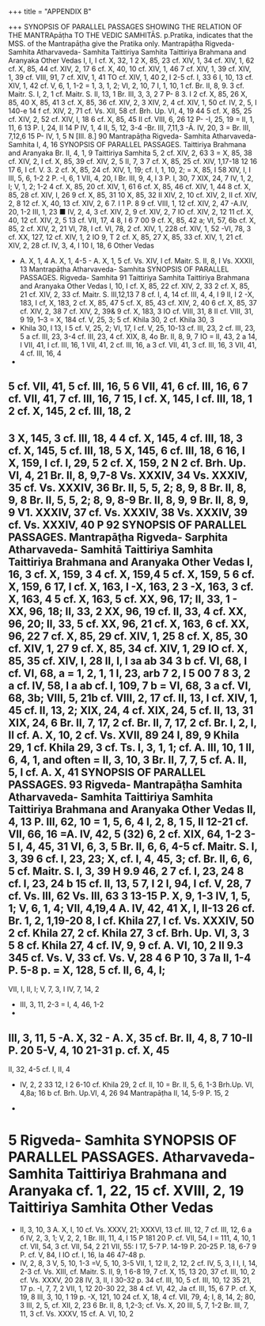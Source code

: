+++
title = "APPENDIX B"

+++
SYNOPSIS OF PARALLEL PASSAGES SHOWING THE RELATION OF THE 
MANTRApāṭha TO THE VEDIC SAMHITĀS. 
p.Pratika, indicates that the MSS. of the Mantrapāṭha give the Pratika only. 
Mantrapāṭha 
Rigveda- Samhita 
Atharvaveda- Samhita 
Taittiriya Samhita 
Taittiriya Brahmana and Aranyaka 
Other Vedas 
I, I, I 
cf. X, 32, 1 
2 
X, 85, 23 
cf. XIV, 1, 34 
cf. XIV, 1, 62 
cf. X, 85, 44 
cf. XIV, 2, 17 
6 
cf. X, 40, 10 
cf. XIV, 1, 46 
7 
cf. XIV, 1, 39 
cf. XIV, 1, 39 
cf. VIII, 91, 7 
cf. XIV, 1, 41 
TO 
cf. XIV, 1, 40 
2, I 
2-5 
cf. I, 33 
6 
I, 10, 13 
cf. XIV, 1, 42 
cf. V, 6, 1, 1-2 = 1, 3, 1, 2; 
VI, 2, 10, 7 I, 1, 10, 1 
cf. Br. II, 8, 9. 3 
cf. Maitr. S. I, 2, 1 cf. Maitr. S. II, 13, 1 
Br. III, 3, 3, 2 
7 P- 
8 
3. I 
2 
cf. X, 85, 26 X, 85, 40 X, 85, 41 
3 
cf. X, 85, 36 
cf. XIV, 2, 3 XIV, 2, 4 cf. XIV, 1, 50 
cf. IV, 2, 5, I 
140-e 14 f 
cf. XIV, 2, 71 
cf. Vs. XII, 58 
cf. Brh. Up. VI, 4, 19 
44 
5 
cf. X, 85, 25 
cf. XIV, 2, 52 cf. XIV, I, 
18 
6 
cf. X, 85, 45 
II 
cf. VIII, 6, 26 
12 P- 
-I, 25, 19 
= II, 1, 11, 6 
13 P. 
I, 24, II 
14 P 
IV, 1, 4 
II, 5, 12, 3-4 
-Br. III, 7,11,3 -Ā. IV, 20, 3 = Br. III, 7,12,6 
15 P- 
IV, 1, 5 
N 
[III. 8.] 
90 
Mantrapāṭha 
Rigveda- Samhita 
Atharvaveda- Samhita 
I, 4, 16 
SYNOPSIS OF PARALLEL PASSAGES. 
Taittiriya Brahmana and Aranyaka Br. II, 4, 1, 9 
Taittiriya Samhita 
5, 2 
cf. XIV, 2, 63 
3 
= X, 85, 38 
cf. XIV, 2, I 
cf. X, 85, 39 
cf. XIV, 2, 
5 
II, 7, 3 
7 
cf. X, 85, 25 
cf. XIV, 1,17-18 
12 
16 
17 
6, I 
cf. V. 3. 2 
cf. X, 85, 24 
cf. XIV, 1, 19; cf. I, 1, 10, 2; 
= X, 85, I 
58 XIV, I, I 
III, 5, 6, 1-2 
2 P. 
-I, 6, 1 
VII, 4, 20, I 
Br. III, 9, 4, I 
3 P. 
I, 30, 7 
XIX, 24, 7 
IV, 1, 2, I; V, 1, 2; 1-2 
4 
cf. X, 85, 20 
cf. XIV, 1, 61 
6 
cf. X, 85, 46 
cf. XIV, 1, 44 
8 
cf. X, 85, 28 
cf. XIV, I, 26 
9 
cf. X, 85, 31 
10 
X, 85, 32 
II 
XIV, 2, 10 
cf. XIV, 2, II 
cf. XIV, 2, 8 
12 
cf. X, 40, 13 
cf. XIV, 2, 6 
7. I 
1 P. 
8 
9 
cf. VIII, 1, 12 
cf. XIV, 2, 47 
-A.IV, 20, 1-2 
III, 1, 23 
■ IV, 2, 4, 3 
cf. XIV, 2, 9 
cf. XIV, 2, 7 
IO 
cf. XIV, 2, 12 
11 
cf. X, 40, 12 
cf. XIV, 2, 5 
13 
cf. VII, 17, 4 
8, I 
6 
7 
00 
9 
cf. X, 85, 42 a; 
VI, 57, 6b 
cf. X, 85, 2 
cf. XIV, 2, 21 
VI, 78, I cf. VI, 78, 2 cf. XIV, 1, 228 
cf. XIV, 1, 52 -VI, 78, 3 
cf. XX, 127, 12 
cf. XIV, 1, 2 
IO 
9, T 
2 
cf. X, 85, 27 
X, 85, 33 
cf. XIV, 1, 21 cf. XIV, 2, 28 
cf. IV, 3, 4, I 
10 
I, 18, 6 
Other Vedas 
- A. X, 1, 4 
A. X, 1, 4-5 - A. X, 1, 5 
cf. Vs. XIV, I cf. Maitr. S. II, 8, I 
Vs. XXXII, 13 
Mantrapāṭha 
Atharvaveda- Samhita 
SYNOPSIS OF PARALLEL PASSAGES. 
Rigveda- Samhita 
91 
Taittiriya Samhita 
Taittiriya Brahmana and Aranyaka 
Other Vedas 
I, 10, I 
cf. X, 85, 22 
cf. XIV, 2, 33 
2 
cf. X, 85, 21 
cf. XIV, 2, 33 
cf. Maitr. S. III,12,13 
7 
8 
cf. I, 4, 14 
cf. III, 4, 4, I 
9 
II, I 
2 
-X, 183, I 
cf, X, 183, 2 
cf. X, 85, 47 
5 
cf. X, 85, 43 
cf. XIV, 2, 40 
6 
cf. X, 85, 37 
cf. XIV, 2, 38 
7 
cf. XIV, 2, 39& 
9 
cf. X, 183, 3 
IO 
cf. VIII, 31, 
8 
II 
cf. VIII, 31, 9 
19, 1–3 
= X, 184 
cf. V, 25, 3; 5 
cf. Khila 30, 2 
cf. Khila 30, 3 
- Khila 30, I 
13, I 
5 
cf. V, 25, 2; VI, 17, I 
cf. V, 25, 10-13 
cf. III, 23, 2 cf. III, 23, 5 a cf. III, 23, 3-4 cf. III, 23, 4 cf. XIX, 8, 4o 
Br. II, 8, 9, 7 
IO 
= II, 43, 2 a 
14, I 
VII, 41, I 
cf. III, 16, 1 
VII, 41, 2 
cf. III, 16, a 
3 
cf. VII, 41, 3 
cf. III, 16, 3 
VII, 41, 4 
cf. III, 16, 4 
- 
5 
cf. VII, 41, 5 
cf. III, 16, 5 
6 
VII, 41, 
6 
cf. III, 16, 6 
7 
cf. VII, 41, 7 
cf. III, 16, 7 
15, I 
cf. X, 145, I 
cf. III, 18, 1 
2 
cf. X, 145, 2 
cf. III, 18, 2 
- 
3 
X, 145, 3 
cf. III, 18, 4 
4 
cf. X, 145, 4 
cf. III, 18, 3 
cf. X, 145, 5 
cf. III, 18, 5 
X, 145, 6 
cf. III, 18, 6 
16, I 
X, 159, I 
cf. I, 29, 5 
2 
cf. X, 159, 2 
N 2 
cf. Brh. Up. VI, 4, 21 
Br. II, 8, 9,7-8 
Vs. XXXIV, 34 Vs. XXXIV, 35 cf. Vs. XXXIV, 36 
Br. II, 5, 5, 2; 
8, 9, 8 Br. II, 8, 9, 
8 
Br. II, 5, 5, 2; 
8, 9, 8-9 Br. II, 8, 9, 9 
Br. II, 8, 9, 9 
V1. XXXIV, 37 cf. Vs. XXXIV, 38 
Vs. XXXIV, 39 cf. Vs. XXXIV, 40 
P 
92 
SYNOPSIS OF PARALLEL PASSAGES. 
Mantrapāṭha 
Rigveda- 
Sarphita 
Atharvaveda- Samhitā 
Taittiriya Samhita 
Taittiriya Brahmana and Aranyaka 
Other Vedas 
I, 16, 3 
cf. X, 159, 3 
4 
cf. X, 159,4 
5 
cf. X, 159, 5 
6 
cf. X, 159, 6 
17, I 
cf. X, 163, I 
-X, 163, 2 
3 
-X, 163, 3 
cf. X, 163, 4 
5 
cf. X, 163, 5 
cf. XX, 96, 17; 
II, 33, 1 - XX, 96, 18; 
II, 33, 2 XX, 96, 19 
cf. II, 33, 4 cf. XX, 96, 20; 
II, 33, 5 
cf. XX, 96, 21 
cf. X, 163, 6 
cf. XX, 96, 22 
7 
cf. X, 85, 29 
cf. XIV, 1, 25 
8 
cf. X, 85, 30 
cf. XIV, 1, 27 
9 
cf. X, 85, 34 
cf. XIV, 1, 29 
IO 
cf. X, 85, 35 
cf. XIV, I, 28 
II, I, I 
за 
ab 
34 
3 b 
cf. VI, 68, I 
cf. VI, 68, a 
= 1, 2, 1, 1 
I, 23, arb 
7 
2, I 
5 
00 
7 
8 
3, 2 a 
cf. IV, 58, I a 
ab 
cf. I, 109, 7 b 
= VI, 68, 3 a cf. VI, 68, 3b; VIII, 5, 21b cf. VIII, 2, 17 cf. II, 13, I 
cf. XIV, 1, 45 cf. II, 13, 2; 
XIX, 24, 4 
cf. XIX, 24, 5 
cf. II, 13, 31 
XIX, 24, 6 
Br. II, 7, 17, 2 cf. Br. II, 7, 17, 2 
cf. Br. I, 2, I, II 
cf. A. X, 10, 2 
cf. Vs. XVII, 89 
24 
I, 89, 9 Khila 29, 1 cf. Khila 29, 3 
cf. Ts. I, 3, 1, 1; cf. A. III, 10, 1 
II, 6, 4, 1, 
and often 
= II, 3, 10, 3 
Br. II, 7, 7, 5 cf. A. II, 5, I 
cf. A. X, 41 
SYNOPSIS OF PARALLEL PASSAGES. 
93 
Rigveda- 
Mantrapāṭha 
Samhita 
Atharvaveda- Samhita 
Taittiriya Samhita 
Taittiriya Brahmana and Aranyaka 
Other Vedas 
II, 4, 13 P. 
III, 62, 10 
= 1, 5, 6, 4 I, 2, 8, 1 
5, II 
12-21 
cf. VII, 66, 16 
=A. IV, 42, 5 (32) 
6, 2 
cf. XIX, 64, 1-2 
3-5 
I, 4, 45, 31 
VI, 6, 3, 5 
Br. II, 6, 6, 4-5 cf. Maitr. S. I, 3, 39 
6 
cf. I, 23, 23; X, 
cf. I, 4, 45, 3; cf. Br. II, 6, 6, 5 
cf. Maitr. S. I, 3, 39 
H 
9.9 
46, 2 
7 
cf. I, 23, 24 
8 
cf. I, 23, 24 b 
15 
cf. II, 13, 5 
7, I 
2 
I, 94, I 
cf. V, 28, 7 
cf. Vs. III, 62 
Vs. III, 63 
3 
13-15 P. 
X, 9, 1-3 
IV, 1, 5, 1; V, 6, 1, 4; VII, 4,19,4 
A. IV, 42, 41 
X, I, II-13 
26 
cf. Br. 1, 2, 1,19-20 
8, I 
cf. Khila 27, I 
cf. Vs. XXXIV, 50 
2 
cf. Khila 27, 2 
cf. Khila 27, 3 
cf. Brh. Up. VI, 3, 3 
5 
8 
cf. Khila 27, 4 
cf. IV, 9, 9 
cf. A. VI, 10, 2 
II 
9.3 
345 
cf. Vs. V, 33 cf. Vs. V, 28 
4 
6 P 
10, 3 
7a 
II, 1-4 P. 5-8 p. 
= X, 128, 5 
cf. II, 6, 4, I; 
- 
VII, I, II, I; V, 7, 3, I IV, 7, 14, 2 
- III, 3, 11, 2-3 
= I, 4, 46, 1-2 
- 
III, 3, 11, 5 
-A. X, 32 - A. X, 35 
cf. Br. II, 4, 8, 7 
10-II P. 
20 
5-V, 4, 10 
21-31 p. cf. X, 45 
- 
II, 32, 4-5 
cf. I, II, 4 
- IV, 2, 2 
33 
12, I 
2 
6-10 
cf. Khila 29, 2 
cf. II, 10 
= Br. II, 5, 6, 1-3 
Brh.Up. VI, 4,8a; 
16 b cf. Brh. Up.VI, 4, 26 
94 
Mantrapāṭha 
II, 14, 5-9 P. 
15, 2 
+ 
5 
Rigveda- 
Samhita 
SYNOPSIS OF PARALLEL PASSAGES. 
Atharvaveda- Samhita 
Taittiriya Brahmana and Aranyaka 
cf. 1, 22, 15 
cf. XVIII, 2, 19 
Taittiriya Samhita 
Other Vedas 
= 
- II, 3, 10, 3 
A. X, I, 10 
cf. Vs. XXXV, 21; 
XXXVI, 13 
cf. III, 12, 7 
cf. III, 12, 6 a 
б 
IV, 2, 3, 1; V, 2, 2, 1 
Br. III, 11, 4, I 
15 P 
181 
20 
P. 
cf. VII, 54, I 
= 
111, 4, 10, 1 
cf. VII, 54, 3 
cf. VII, 54, 2 
21 
VII, 55: 
I 
17, 5-7 P. 
14-19 P. 
20-25 P. 
18, 6-7 
9 P. 
cf. V, 84, I 
IO 
cf. I, 16, Ia 
46 
47-48 p. 
- IV, 2, 8, 3 
V, 5, 10, 1-3 =V, 5, 10, 3-5 
VII, 1, 12 II, 2, 12, 2 
cf. IV, 5, 3, I 
I, I, 14, 2-3 
cf. Vs. XIII, 
cf. Maitr. S. II, 9, 1 
6-8 
19, 7 
cf. X, 15, 13 
20, 37 
cf. III, 10, 2 
cf. Vs. XXXV, 20 
28 
IV, 3, II, I 
30-32 p. 
34 
cf. III, 10, 5 cf. III, 10, 12 
35 
21, 17 p. 
-I, 7, 7, 2 
VII, 1, 12 
20-30 
22, 38 
4 
cf. VI, 42, Ja cf. III, 15, 6 
7 P. 
cf. X, 19, 8 
III, 3, 10, 1 
19 p. 
-X, 121, 10 
24 
cf. X, 18, 4 
cf. VII, 79, 4; I, 8, 14, 2; 
80, 3 
III, 2, 5, cf. XII, 2, 23 
6 
Br. II, 8, 1,2-3; cf. Vs. X, 20 
III, 5, 7, 1-2 
Br. III, 7, 11, 3 cf. Vs. XXXV, 15 cf. A. VI, 10, 2 